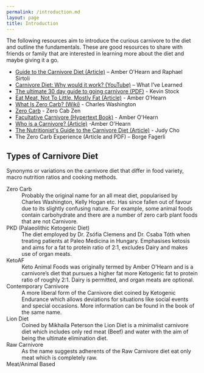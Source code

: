 ```yaml
---
permalink: /introduction.md
layout: page
title: Introduction
---
```


The following resources aim to introduce the curious carnivore to the diet and outline the fundamentals. These are good resources to share with friends or family that are interested in learning more about the diet and maybe giving it a go.

- [Guide to the Carnivore Diet (Article)](https://nutrita.app/guide-to-the-carnivore-diet/) – Amber O’Hearn and Raphael Sirtoli
- [Carnivore Diet: Why would it work? (YouTube)](https://www.youtube.com/watch?v=isIw2AN_-XU) – What I’ve Learned
- [The ultimate 30 day guide to going carnivore (PDF)](https://meat.health/knowledge-base/the-ultimate-30-day-guide-to-going-full-carnivore-2/) - Kevin Stock
- [Eat Meat, Not To Little, Mostly Fat (Article)](http://www.empiri.ca/p/eat-meat-not-too-little-mostly-fat.html) - Amber O’Hearn
- [What Is Zero Carb? (Wiki)](https://www.reddit.com/r/zerocarb/wiki/faq) - Charles Washington
- [Zero Carb](https://zerocarbzen.com/zero-carb/) - Zero Cab Zen
- [Facultative Carnivore (Hypertext Book)](https://facultativecarnivore.com/design-flaws/) - Amber O'Hearn
- [Who is a Carnivore? (Article)](http://www.empiri.ca/2019/05/who-is-carnivore-problems-of-names.html) -Amber O'Hearn
- [The Nutritionist's Guide to the Carnivore Diet (Article)](https://nutritionwithjudy.com/nutritionists-guide-to-the-carnivore-diet-a-beginners-guide/) - Judy Cho
- The Zero Carb Experience (Article and PDF) – Borge Fagerli

## Types of Carnivore Diet
Synonyms or variations on the carnivore diet that differ in food variety, macro nutrition ratios and cooking methods.

<dl>
<dt>Zero Carb</dt>
<dd>Probably the original name for an all meat diet, popularised by Charles Washington, Kelly Hogan etc. Has since fallen out of favour due to its slightly confusing nature. For example, some animal foods contain carbohydrate and there are a number of zero carb plant foods that are not Carnivore.</dd>
<dt>PKD (Palaeolithic Ketogenic Diet)</dt>
<dd>The diet employed by Dr. Zsófia Clemens and Dr. Csaba Tóth when treating patients at Paleo Medicina in Hungary. Emphasises ketosis and aims for a fat to protein ratio of 2:1, excludes Dairy and makes use of organ meats.</dd>
<dt>KetoAF</dt>
<dd>Keto Animal Foods was originally termed by Amber O'Hearn and is a carnivore’s diet that pursues a higher fat more Ketogenic fat to protein ratio of roughly 2:1. Dairy is permitted, and organ meats are optional.</dd>
<dt>Contemporary Carnivore</dt>
<dd>A more liberal form of the Carnivore diet coined by Ketogenic Endurance which allows deviations for situations like social events and special occasions. More information can be found in the book of the same name. </dd>
<dt>Lion Diet</dt>
<dd>Coined by Mikhaila Peterson the Lion Diet is a minimalist carnivore diet which includes only red meat (Beef) and water with the aim of being the ultimate elimination diet.</dd>
<dt>Raw Carnivore</dt>
<dd>As the name suggests adherents of the Raw Carnivore diet eat only meat which is completely raw.</dd>
<dt>Meat/Animal Based</dt>
<dd></dd>
</dl>